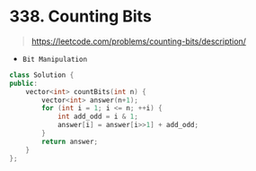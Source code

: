 # 338. Counting Bits
> https://leetcode.com/problems/counting-bits/description/

- `Bit Manipulation`

```cpp
class Solution {
public:
    vector<int> countBits(int n) {
        vector<int> answer(n+1);
        for (int i = 1; i <= n; ++i) {
            int add_odd = i & 1;
            answer[i] = answer[i>>1] + add_odd;
        }
        return answer;
    }
};
```